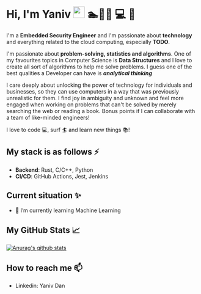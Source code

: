 # Hi, I'm Yaniv <img src="https://raw.githubusercontent.com/MartinHeinz/MartinHeinz/master/wave.gif" width="30px"> 🏊🚴🏃 💻 🦀

I'm a **Embedded Security Engineer** and I'm passionate about **technology** and everything related to the cloud computing, especially **TODO**.

I'm passionate about **problem-solving, statistics and algorithms**. One of my favourites topics in Computer Science is **Data Structures** and I love to create all sort of algorithms to help me solve problems. I guess one of the best qualities a Developer can have is ***analytical thinking*** 

I care deeply about unlocking the power of technology for individuals and businesses, so they can use computers in a way that was previously unrealistic for them. I find joy in ambiguity and unknown and feel more engaged when working on problems that can't be solved by merely searching the web or reading a book. Bonus points if I can collaborate with a team of like-minded engineers!

I love to code :computer:, surf :surfer: and learn new things :books:!

## My stack is as follows ⚡
* **Backend**: Rust, C/C++, Python 
* **CI/CD**: GitHub Actions, Jest, Jenkins


## Current situation ✨

- 🌱 I’m currently learning Machine Learning


## My GitHub Stats &#x1f4c8;

[![Anurag's github stats](https://github-readme-stats.vercel.app/api?username=YanivDan&count_private=true&show_icons=true&theme=algolia)](https://github.com/anuraghazra/github-readme-stats)


## How to reach me 📫
- Linkedin: Yaniv Dan
